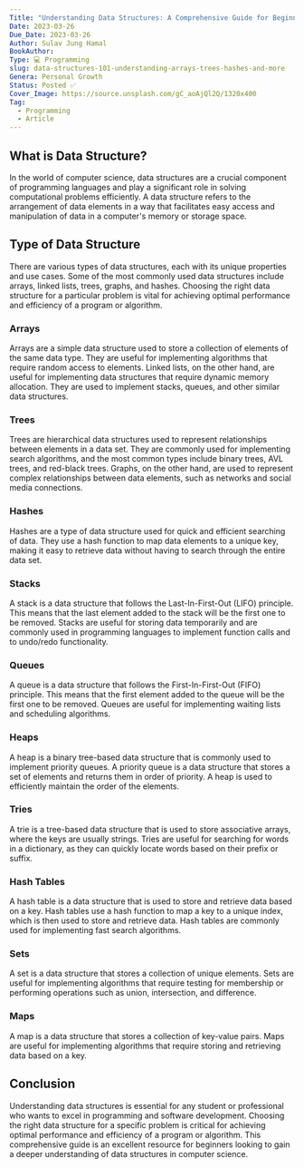 ```yaml
---
Title: "Understanding Data Structures: A Comprehensive Guide for Beginners"
Date: 2023-03-26
Due_Date: 2023-03-26
Author: Sulav Jung Hamal
BookAuthor:
Type: 💻 Programming
slug: data-structures-101-understanding-arrays-trees-hashes-and-more
Genera: Personal Growth
Status: Posted ✅
Cover_Image: https://source.unsplash.com/gC_aoAjQl2Q/1320x400
Tag:
  - Programming
  - Article
---
```

## What is Data Structure?
In the world of computer science, data structures are a crucial component of programming languages and play a significant role in solving computational problems efficiently. A data structure refers to the arrangement of data elements in a way that facilitates easy access and manipulation of data in a computer's memory or storage space.

## Type of Data Structure
There are various types of data structures, each with its unique properties and use cases. Some of the most commonly used data structures include arrays, linked lists, trees, graphs, and hashes. Choosing the right data structure for a particular problem is vital for achieving optimal performance and efficiency of a program or algorithm.

### Arrays
Arrays are a simple data structure used to store a collection of elements of the same data type. They are useful for implementing algorithms that require random access to elements. Linked lists, on the other hand, are useful for implementing data structures that require dynamic memory allocation. They are used to implement stacks, queues, and other similar data structures.

### Trees
Trees are hierarchical data structures used to represent relationships between elements in a data set. They are commonly used for implementing search algorithms, and the most common types include binary trees, AVL trees, and red-black trees. Graphs, on the other hand, are used to represent complex relationships between data elements, such as networks and social media connections.

### Hashes
Hashes are a type of data structure used for quick and efficient searching of data. They use a hash function to map data elements to a unique key, making it easy to retrieve data without having to search through the entire data set.

### Stacks
A stack is a data structure that follows the Last-In-First-Out (LIFO) principle. This means that the last element added to the stack will be the first one to be removed. Stacks are useful for storing data temporarily and are commonly used in programming languages to implement function calls and to undo/redo functionality.

### Queues
A queue is a data structure that follows the First-In-First-Out (FIFO) principle. This means that the first element added to the queue will be the first one to be removed. Queues are useful for implementing waiting lists and scheduling algorithms.

### Heaps
A heap is a binary tree-based data structure that is commonly used to implement priority queues. A priority queue is a data structure that stores a set of elements and returns them in order of priority. A heap is used to efficiently maintain the order of the elements.

### Tries
A trie is a tree-based data structure that is used to store associative arrays, where the keys are usually strings. Tries are useful for searching for words in a dictionary, as they can quickly locate words based on their prefix or suffix.

### Hash Tables
A hash table is a data structure that is used to store and retrieve data based on a key. Hash tables use a hash function to map a key to a unique index, which is then used to store and retrieve data. Hash tables are commonly used for implementing fast search algorithms.

### Sets
A set is a data structure that stores a collection of unique elements. Sets are useful for implementing algorithms that require testing for membership or performing operations such as union, intersection, and difference.

### Maps
A map is a data structure that stores a collection of key-value pairs. Maps are useful for implementing algorithms that require storing and retrieving data based on a key.

## Conclusion
Understanding data structures is essential for any student or professional who wants to excel in programming and software development. Choosing the right data structure for a specific problem is critical for achieving optimal performance and efficiency of a program or algorithm. This comprehensive guide is an excellent resource for beginners looking to gain a deeper understanding of data structures in computer science.

